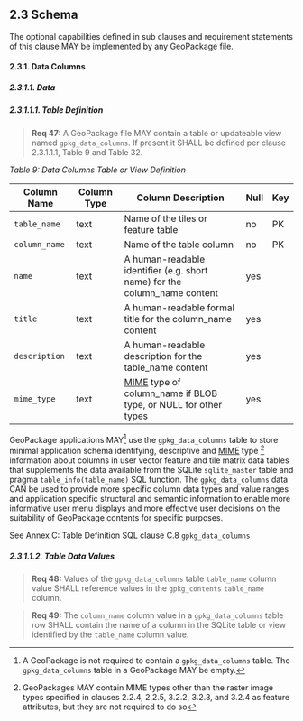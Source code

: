 ## 2.3 Schema

The optional capabilities defined in sub clauses and requirement statements of this clause MAY be implemented by any GeoPackage file.

#### 2.3.1. Data Columns
##### 2.3.1.1. Data
##### 2.3.1.1.1. Table Definition

> **Req 47:** A GeoPackage file MAY contain a table or updateable view named `gpkg_data_columns`. If present it SHALL be defined per clause 2.3.1.1.1, Table 9 and Table 32.

*Table 9: Data Columns Table or View Definition*

|Column Name | Column Type | Column Description | Null | Key |
|------------|-------------|--------------------|------|-----|
| `table_name` | text | Name of the tiles or feature table | no | PK |
| `column_name` | text | Name of the table column | no | PK|
| `name` | text | A human-readable identifier (e.g. short name) for the column_name content | yes | |
| `title` | text | A human-readable formal title for the column_name content | yes | |
| `description` | text | A human-readable description for the table_name content | yes | |
| `mime_type` | text | [MIME](http://www.iana.org/assignments/media-types/index.html) type of column_name if BLOB type, or NULL for other types | yes | |

GeoPackage applications MAY[^1] use the `gpkg_data_columns` table to store minimal application
schema identifying, descriptive and [MIME](http://www.iana.org/assignments/media-types/index.html)
type [^2] information about columns in user vector feature and tile matrix data tables that
supplements the data available from the SQLite `sqlite_master` table and pragma
`table_info(table_name)` SQL function. The `gpkg_data_columns` data CAN be used to provide more
specific column data types and value ranges and application specific structural and semantic
information to enable more informative user menu displays and more effective user decisions on the
suitability of GeoPackage contents for specific purposes.

See Annex C: Table Definition SQL clause C.8 `gpkg_data_columns`

##### 2.3.1.1.2. Table Data Values

> **Req 48:** Values of the `gpkg_data_columns` table `table_name` column value SHALL reference values in the `gpkg_contents` `table_name` column.

> **Req 49:** The `column_name` column value in a `gpkg_data_columns` table row SHALL contain the name of a column in the SQLite table or view identified by the `table_name` column value.

[^1]: A GeoPackage is not required to contain a `gpkg_data_columns` table. The `gpkg_data_columns` table in a GeoPackage MAY be empty.

[^2]: GeoPackages MAY contain MIME types other than the raster image types specified in clauses 2.2.4, 2.2.5, 3.2.2, 3.2.3, and 3.2.4 as feature attributes, but they are not required to do so